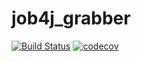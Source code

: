 # job4j_grabber
[![Build Status](https://app.travis-ci.com/dmitrykachala/job4j_design.svg?branch=master)](https://app.travis-ci.com/dmitrykachala/job4j_design)
[![codecov](https://codecov.io/gh/dmitrykachala/job4j_grabber/branch/master/graph/badge.svg?token=X3MI9LDVT3)](https://codecov.io/gh/dmitrykachala/job4j_grabber)